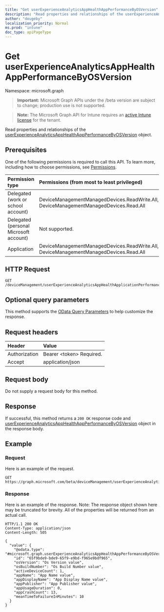 ```yaml
---
title: "Get userExperienceAnalyticsAppHealthAppPerformanceByOSVersion"
description: "Read properties and relationships of the userExperienceAnalyticsAppHealthAppPerformanceByOSVersion object."
author: "dougeby"
localization_priority: Normal
ms.prod: "intune"
doc_type: apiPageType
---
```


# Get userExperienceAnalyticsAppHealthAppPerformanceByOSVersion

Namespace: microsoft.graph

> **Important:** Microsoft Graph APIs under the /beta version are subject to change; production use is not supported.

> **Note:** The Microsoft Graph API for Intune requires an [active Intune license](https://go.microsoft.com/fwlink/?linkid=839381) for the tenant.

Read properties and relationships of the [userExperienceAnalyticsAppHealthAppPerformanceByOSVersion](../resources/intune-devices-userexperienceanalyticsapphealthappperformancebyosversion.md) object.

## Prerequisites
One of the following permissions is required to call this API. To learn more, including how to choose permissions, see [Permissions](/graph/permissions-reference).

|Permission type|Permissions (from most to least privileged)|
|:---|:---|
|Delegated (work or school account)|DeviceManagementManagedDevices.ReadWrite.All, DeviceManagementManagedDevices.Read.All|
|Delegated (personal Microsoft account)|Not supported.|
|Application|DeviceManagementManagedDevices.ReadWrite.All, DeviceManagementManagedDevices.Read.All|

## HTTP Request
<!-- {
  "blockType": "ignored"
}
-->
``` http
GET /deviceManagement/userExperienceAnalyticsAppHealthApplicationPerformanceByOSVersion/{userExperienceAnalyticsAppHealthAppPerformanceByOSVersionId}
```

## Optional query parameters
This method supports the [OData Query Parameters](/graph/query-parameters) to help customize the response.

## Request headers
|Header|Value|
|:---|:---|
|Authorization|Bearer &lt;token&gt; Required.|
|Accept|application/json|

## Request body
Do not supply a request body for this method.

## Response
If successful, this method returns a `200 OK` response code and [userExperienceAnalyticsAppHealthAppPerformanceByOSVersion](../resources/intune-devices-userexperienceanalyticsapphealthappperformancebyosversion.md) object in the response body.

## Example

### Request
Here is an example of the request.
``` http
GET https://graph.microsoft.com/beta/deviceManagement/userExperienceAnalyticsAppHealthApplicationPerformanceByOSVersion/{userExperienceAnalyticsAppHealthAppPerformanceByOSVersionId}
```

### Response
Here is an example of the response. Note: The response object shown here may be truncated for brevity. All of the properties will be returned from an actual call.
``` http
HTTP/1.1 200 OK
Content-Type: application/json
Content-Length: 505

{
  "value": {
    "@odata.type": "#microsoft.graph.userExperienceAnalyticsAppHealthAppPerformanceByOSVersion",
    "id": "65f9bde9-bde9-65f9-e9bd-f965e9bdf965",
    "osVersion": "Os Version value",
    "osBuildNumber": "Os Build Number value",
    "activeDeviceCount": 1,
    "appName": "App Name value",
    "appDisplayName": "App Display Name value",
    "appPublisher": "App Publisher value",
    "appUsageDuration": 0,
    "appCrashCount": 13,
    "meanTimeToFailureInMinutes": 10
  }
}
```




